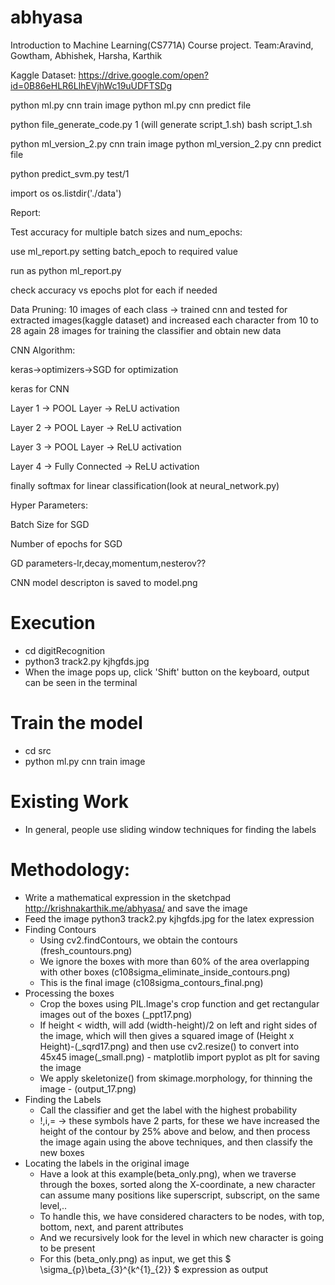 # abhyasa
Introduction to Machine Learning(CS771A) Course project. Team:Aravind, Gowtham, Abhishek, Harsha, Karthik


Kaggle Dataset:
https://drive.google.com/open?id=0B86eHLR6LlhEVjhWc19uUDFTSDg


python ml.py cnn train image
python ml.py cnn predict file


python file_generate_code.py 1  (will generate script_1.sh)
bash script_1.sh


python ml_version_2.py cnn train image
python ml_version_2.py cnn predict file



python predict_svm.py test/1



import os
os.listdir('./data')



Report:


Test accuracy for multiple batch sizes and num_epochs:

use ml_report.py setting batch_epoch to required value

run as python ml_report.py

check accuracy vs epochs plot for each if needed



Data Pruning:
	10 images of each class -> trained cnn and tested for extracted images(kaggle dataset) and increased each character from 10 to 28
	again 28 images for training the classifier and obtain new data


CNN Algorithm:

keras->optimizers->SGD for optimization

keras for CNN

Layer 1 -> POOL Layer -> ReLU activation

Layer 2 -> POOL Layer -> ReLU activation

Layer 3 -> POOL Layer -> ReLU activation

Layer 4 -> Fully Connected -> ReLU activation

finally softmax for linear classification(look at neural_network.py)

Hyper Parameters:

Batch Size for SGD

Number of epochs for SGD

GD parameters-lr,decay,momentum,nesterov??

CNN model descripton is saved to model.png


# Execution

* cd digitRecognition
* python3 track2.py kjhgfds.jpg
* When the image pops up, click 'Shift' button on the keyboard, output can be seen in the terminal


# Train the model

* cd src
* python ml.py cnn train image

# Existing Work

* In general, people use sliding window techniques for finding the labels


# Methodology:

* Write a mathematical expression in the sketchpad http://krishnakarthik.me/abhyasa/ and save the image
* Feed the image python3 track2.py kjhgfds.jpg for the latex expression
* Finding Contours
	- Using cv2.findContours, we obtain the contours (fresh_countours.png) 
	- We ignore the boxes with more than 60% of the area overlapping with other boxes (c108sigma_eliminate_inside_contours.png)
	- This is the final image (c108sigma_contours_final.png)
* Processing the boxes
	- Crop the boxes using PIL.Image's crop function and get rectangular images out of the boxes (_ppt17.png)
	- If height < width, will add (width-height)/2 on left and right sides of the image, which will then gives a squared image of (Height x Height)-(_sqrd17.png) and then use cv2.resize() to convert into 45x45 image(_small.png) - matplotlib import pyplot as plt for saving the image
	- We apply skeletonize() from skimage.morphology, for thinning the image - (output_17.png)
* Finding the Labels
	- Call the classifier and get the label with the highest probability
	- !,i,= -> these symbols have 2 parts, for these we have increased the height of the contour by 25% above and below, and then process the image again using the above techniques, and then classify the new boxes
* Locating the labels in the original image
	- Have a look at this example(beta_only.png), when we traverse through the boxes, sorted along the X-coordinate, a new character can assume many positions like superscript, subscript, on the same level,.. 
	- To handle this, we have considered characters to be nodes, with top, bottom, next, and parent attributes
	- And we recursively look for the level in which new character is going to be present
	- For this (beta_only.png) as input, we get this $ \sigma_{p}\beta_{3}^{k^{1}_{2}} $ expression as output